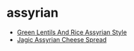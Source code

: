 # assyrian

 * [Green Lentils And Rice Assyrian Style](index/g/green-lentils-and-rice-assyrian-style.json)
 * [Jagic Assyrian Cheese Spread](index/j/jagic-assyrian-cheese-spread.json)
